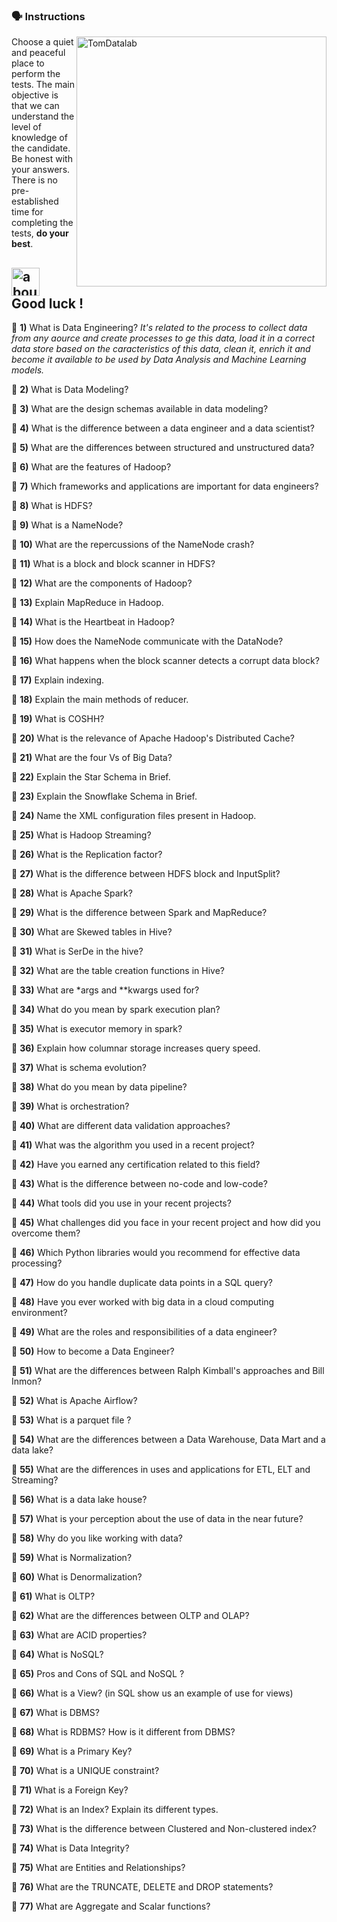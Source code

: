 ### :speaking_head: Instructions
<img src="https://raw.githubusercontent.com/MicaelliMedeiros/micaellimedeiros/master/image/computer-illustration.png" min-width="400px" max-width="400px" width="400px" align="right" alt="TomDatalab">

<p align="left"> 
  Choose a quiet and peaceful place to perform the tests. The main objective is that we can understand the level of knowledge of the candidate. Be honest with your answers. There is no pre-established time for completing the tests, <strong>do your best</strong>.<br>
</p>

## <img width="45" alt="about" src="https://raw.github.com/elizarov/elizarov/master/about.png"> Good luck !

:blue_book: <strong><b>1)</b></strong>  What is Data Engineering?
<i>It's related to the process to collect data from any aource and create processes to ge this data, load it in a correct data store based on the caracteristics of this data, clean it, enrich it and become it available to be used by Data Analysis and Machine Learning models.</i>

:blue_book: <strong><b>2)</b></strong> What is Data Modeling?

:blue_book: <strong><b>3)</b></strong> What are the design schemas available in data modeling?

:blue_book: <strong><b>4)</b></strong> What is the difference between a data engineer and a data scientist?

:blue_book: <strong><b>5)</b></strong> What are the differences between structured and unstructured data?

:blue_book: <strong><b>6)</b></strong> What are the features of Hadoop?

:blue_book: <strong><b>7)</b></strong> Which frameworks and applications are important for data engineers?

:blue_book: <strong><b>8)</b></strong> What is HDFS?

:blue_book: <strong><b>9)</b></strong> What is a NameNode?

:blue_book: <strong><b>10)</b></strong> What are the repercussions of the NameNode crash?

:blue_book: <strong><b>11)</b></strong> What is a block and block scanner in HDFS?

:blue_book: <strong><b>12)</b></strong> What are the components of Hadoop?

:blue_book: <strong><b>13)</b></strong> Explain MapReduce in Hadoop.

:blue_book: <strong><b>14)</b></strong> What is the Heartbeat in Hadoop?

:blue_book: <strong><b>15)</b></strong> How does the NameNode communicate with the DataNode?

:blue_book: <strong><b>16)</b></strong> What happens when the block scanner detects a corrupt data block?

:blue_book: <strong><b>17)</b></strong> Explain indexing.

:blue_book: <strong><b>18)</b></strong> Explain the main methods of reducer.

:blue_book: <strong><b>19)</b></strong> What is COSHH?

:blue_book: <strong><b>20)</b></strong> What is the relevance of Apache Hadoop's Distributed Cache?

:blue_book: <strong><b>21)</b></strong> What are the four Vs of Big Data?

:blue_book: <strong><b>22)</b></strong> Explain the Star Schema in Brief.

:blue_book: <strong><b>23)</b></strong> Explain the Snowflake Schema in Brief.

:blue_book: <strong><b>24)</b></strong> Name the XML configuration files present in Hadoop.

:blue_book: <strong><b>25)</b></strong> What is Hadoop Streaming?

:blue_book: <strong><b>26)</b></strong> What is the Replication factor?

:blue_book: <strong><b>27)</b></strong> What is the difference between HDFS block and InputSplit?

:blue_book: <strong><b>28)</b></strong> What is Apache Spark?

:blue_book: <strong><b>29)</b></strong> What is the difference between Spark and MapReduce?

:blue_book: <strong><b>30)</b></strong> What are Skewed tables in Hive?

:blue_book: <strong><b>31)</b></strong> What is SerDe in the hive?

:blue_book: <strong><b>32)</b></strong> What are the table creation functions in Hive?

:blue_book: <strong><b>33)</b></strong> What are *args and **kwargs used for?

:blue_book: <strong><b>34)</b></strong> What do you mean by spark execution plan?

:blue_book: <strong><b>35)</b></strong> What is executor memory in spark?

:blue_book: <strong><b>36)</b></strong> Explain how columnar storage increases query speed.

:blue_book: <strong><b>37)</b></strong> What is schema evolution?

:blue_book: <strong><b>38)</b></strong> What do you mean by data pipeline?

:blue_book: <strong><b>39)</b></strong> What is orchestration?

:blue_book: <strong><b>40)</b></strong> What are different data validation approaches?

:blue_book: <strong><b>41)</b></strong> What was the algorithm you used in a recent project?

:blue_book: <strong><b>42)</b></strong> Have you earned any certification related to this field?

:blue_book: <strong><b>43)</b></strong> What is the difference between no-code and low-code?

:blue_book: <strong><b>44)</b></strong> What tools did you use in your recent projects?

:blue_book: <strong><b>45)</b></strong> What challenges did you face in your recent project and how did you overcome them?

:blue_book: <strong><b>46)</b></strong> Which Python libraries would you recommend for effective data processing?

:blue_book: <strong><b>47)</b></strong> How do you handle duplicate data points in a SQL query?

:blue_book: <strong><b>48)</b></strong> Have you ever worked with big data in a cloud computing environment?

:blue_book: <strong><b>49)</b></strong> What are the roles and responsibilities of a data engineer?

:blue_book: <strong><b>50)</b></strong> How to become a Data Engineer?

:blue_book: <strong><b>51)</b></strong> What are the differences between Ralph Kimball's approaches
and Bill Inmon?

:blue_book: <strong><b>52)</b></strong> What is Apache Airflow?

:blue_book: <strong><b>53)</b></strong> What is a parquet file ?

:blue_book: <strong><b>54)</b></strong> What are the differences between a Data Warehouse, Data Mart and a data lake?

:blue_book: <strong><b>55)</b></strong> What are the differences in uses and applications for ETL, ELT and Streaming?

:blue_book: <strong><b>56)</b></strong> What is a data lake house?

:blue_book: <strong><b>57)</b></strong> What is your perception about the use of data in the near future?

:blue_book: <strong><b>58)</b></strong> Why do you like working with data?

:blue_book: <strong><b>59)</b></strong> What is Normalization?

:blue_book: <strong><b>60)</b></strong> What is Denormalization?

:blue_book: <strong><b>61)</b></strong> What is OLTP?

:blue_book: <strong><b>62)</b></strong> What are the differences between OLTP and OLAP?

:blue_book: <strong><b>63)</b></strong> What are ACID properties?

:blue_book: <strong><b>64)</b></strong> What is NoSQL?

:blue_book: <strong><b>65)</b></strong> Pros and Cons of SQL and NoSQL ?

:blue_book: <strong><b>66)</b></strong> What is a View? (in SQL show us an example of use for views)

:blue_book: <strong><b>67)</b></strong> What is DBMS?

:blue_book: <strong><b>68)</b></strong> What is RDBMS? How is it different from DBMS?

:blue_book: <strong><b>69)</b></strong> What is a Primary Key?

:blue_book: <strong><b>70)</b></strong> What is a UNIQUE constraint?

:blue_book: <strong><b>71)</b></strong> What is a Foreign Key?

:blue_book: <strong><b>72)</b></strong> What is an Index? Explain its different types.

:blue_book: <strong><b>73)</b></strong> What is the difference between Clustered and Non-clustered index?

:blue_book: <strong><b>74)</b></strong> What is Data Integrity?

:blue_book: <strong><b>75)</b></strong> What are Entities and Relationships?

:blue_book: <strong><b>76)</b></strong> What are the TRUNCATE, DELETE and DROP statements?

:blue_book: <strong><b>77)</b></strong> What are Aggregate and Scalar functions?

